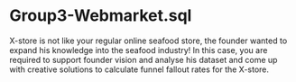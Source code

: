 # Group3-Webmarket.sql
X-store is not like your regular online seafood store, the founder wanted to expand his knowledge into the seafood industry! In this case, you are required to support founder vision and analyse his dataset and come up with creative solutions to calculate funnel fallout rates for the X-store.
